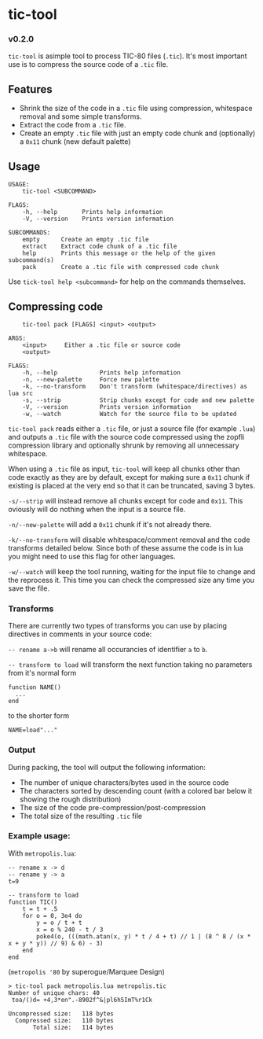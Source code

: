 # tic-tool
### v0.2.0

`tic-tool` is asimple tool to process TIC-80 files (`.tic`). It's most important use is to compress the source code of a `.tic` file.

## Features

* Shrink the size of the code in a `.tic` file using compression, whitespace removal and some simple transforms.
* Extract the code from a `.tic` file.
* Create an empty `.tic` file with just an empty code chunk and (optionally) a `0x11` chunk (new default palette)

## Usage

```
USAGE:
    tic-tool <SUBCOMMAND>

FLAGS:
    -h, --help       Prints help information
    -V, --version    Prints version information

SUBCOMMANDS:
    empty      Create an empty .tic file
    extract    Extract code chunk of a .tic file
    help       Prints this message or the help of the given subcommand(s)
    pack       Create a .tic file with compressed code chunk
```

Use `tick-tool help <subcommand>` for help on the commands themselves.

## Compressing code

```
    tic-tool pack [FLAGS] <input> <output>

ARGS:
    <input>     Either a .tic file or source code
    <output>    

FLAGS:
    -h, --help            Prints help information
    -n, --new-palette     Force new palette
    -k, --no-transform    Don't transform (whitespace/directives) as lua src
    -s, --strip           Strip chunks except for code and new palette
    -V, --version         Prints version information
    -w, --watch           Watch for the source file to be updated
```

`tic-tool pack` reads either a `.tic` file, or just a source file (for example `.lua`) and outputs a `.tic` file with the source code compressed using the zopfli compression library and optionally shrunk by removing all unnecessary whitespace.

When using a `.tic` file as input, `tic-tool` will keep all chunks other than code exactly as they are by default, except for making sure a `0x11` chunk if existing is placed at the very end so that it can be truncated, saving 3 bytes.

`-s/--strip` will instead remove all chunks except for code and `0x11`. This oviously will do nothing when the input is a source file.

`-n/--new-palette` will add a `0x11` chunk if it's not already there.

`-k/--no-transform` will disable whitespace/comment removal and the code transforms detailed below. Since both of these assume the code is in lua you might need to use this flag for other languages.

`-w/--watch` will keep the tool running, waiting for the input file to change and the reprocess it. This time you can check the compressed size any time you save the file.

### Transforms

There are currently two types of transforms you can use by placing directives in comments in your source code:

`-- rename a->b` will rename all occurancies of identifier `a` to `b`.

`-- transform to load` will transform the next function taking no parameters from it's normal form
```
function NAME()
  ...
end
```
to the shorter form
```
NAME=load"..."
```

### Output

During packing, the tool will output the following information:

* The number of unique characters/bytes used in the source code
* The characters sorted by descending count (with a colored bar below it showing the rough distribution)
* The size of the code pre-compression/post-compression
* The total size of the resulting `.tic` file

### Example usage:

With `metropolis.lua`:
```
-- rename x -> d
-- rename y -> a
t=9

-- transform to load
function TIC()
    t = t + .5
    for o = 0, 3e4 do
        y = o / t + t
        x = o % 240 - t / 3
        poke4(o, (((math.atan(x, y) * t / 4 + t) // 1 | (8 ^ 8 / (x * x + y * y)) // 9) & 6) - 3)
    end
end
```
(`metropolis '80` by superogue/Marquee Design)

```
> tic-tool pack metropolis.lua metropolis.tic
Number of unique chars: 40
 toa/()d= +4,3*en".-8902f^&|pl6h5ImT%r1Ck

Uncompressed size:   118 bytes
  Compressed size:   110 bytes
       Total size:   114 bytes
```